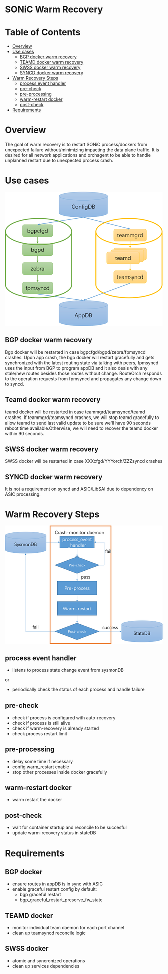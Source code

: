 # SONiC Warm Recovery
Table of Contents
=================
* [Overview](#overview)
* [Use cases](#use-cases)
  * [BGP docker warm recovery](#bgp-docker-warm-recovery)
  * [TEAMD docker warm recovery](#teamd-docker-warm-recovery)
  * [SWSS docker warm recovery](#swss-docker-warm-recovery)
  * [SYNCD docker warm recovery](#syncd-docker-warm-recovery)
* [Warm Recovery Steps](#warm-recovery-steps)
  * [process event handler](#process-event-handler)
  * [pre-check](#pre-check)
  * [pre-processing](#pre-processing)
  * [warm-restart docker](#warm-restart-docker)
  * [post-check](#post-check)
* [Requirements](#requirements)

# Overview
The goal of warm recovery is to restart SONiC process/dockers from unexpected failure without/minimizing impacting the data plane traffic. It is desired for all network applications and orchagent to be able to handle unplanned restart due to unexpected process crash.

# Use cases
![use cases](img/use-cases.png)
## BGP docker warm recovery
Bgp docker will be restarted in case bgpcfgd/bgpd/zebra/fpmsyncd crashes.
Upon app crash, the bgp docker will restart gracefully and gets synchronized with the latest routing state via talking with peers, fpmsyncd uses the input from BGP to program appDB and it also deals with any stale/new routes besides those routes without change. RouteOrch responds to the operation requests from fpmsyncd and propagates any change down to syncd.

## Teamd docker warm recovery
teamd docker will be restarted in case teammgrd/teamsyncd/teamd crashes.
If teammgrd/teamsyncd crashes, we will stop teamd gracefully to allow teamd to send last valid update to be sure we'll have 90 seconds reboot time available.Otherwise, we will need to recover the teamd docker within 90 seconds.

## SWSS docker warm recovery
SWSS docker will be restarted in case XXXcfgd/YYYorch/ZZZsyncd crashes

## SYNCD docker warm recovery
It is not a requirement on syncd and ASIC/LibSAI due to dependency on ASIC processing.

# Warm Recovery Steps
![warm recovery steps](img/warm-recovery-steps.png)
## process event handler
* listens to process state change event from sysmonDB

or

* periodically check the status of each process and handle failure
## pre-check
* check if process is configured with auto-recovery
* check if process is still alive
* check if warm-recovery is already started
* check process restart limit
## pre-processing
* delay some time if necessary
* config warm_restart enable
* stop other processes inside docker gracefully
## warm-restart docker
* warm restart the docker
## post-check
* wait for container startup and reconcile to be succesful
* update warm-recovery status in stateDB

# Requirements
## BGP docker
* ensure routes in appDB is in sync with ASIC
* enable graceful restart config by default:
  * bgp graceful restart
  * bgp_graceful_restart_preserve_fw_state
## TEAMD docker
* monitor individual team daemon for each port channel
* clean up teamsyncd reconcile logic
## SWSS docker
* atomic and syncronized operations
* clean up services dependencies
